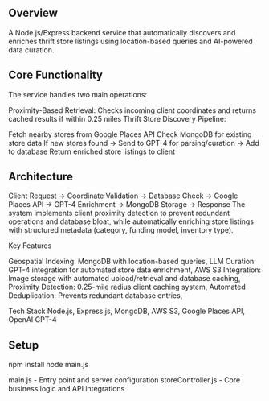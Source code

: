 ## Overview
A Node.js/Express backend service that automatically discovers and enriches thrift store listings using location-based queries and AI-powered data curation.
## Core Functionality
The service handles two main operations:

Proximity-Based Retrieval: Checks incoming client coordinates and returns cached results if within 0.25 miles
Thrift Store Discovery Pipeline:

Fetch nearby stores from Google Places API
Check MongoDB for existing store data
If new stores found → Send to GPT-4 for parsing/curation → Add to database
Return enriched store listings to client

## Architecture
Client Request → Coordinate Validation → Database Check → Google Places API → GPT-4 Enrichment → MongoDB Storage → Response
The system implements client proximity detection to prevent redundant operations and database bloat, while automatically enriching store listings with structured metadata (category, funding model, inventory type).

Key Features

Geospatial Indexing: MongoDB with location-based queries,
LLM Curation: GPT-4 integration for automated store data enrichment,
AWS S3 Integration: Image storage with automated upload/retrieval and database caching,
Proximity Detection: 0.25-mile radius client caching system,
Automated Deduplication: Prevents redundant database entries,

Tech Stack
Node.js, Express.js, MongoDB, AWS S3, Google Places API, OpenAI GPT-4

## Setup
npm install
node main.js

main.js - Entry point and server configuration
storeController.js - Core business logic and API integrations
